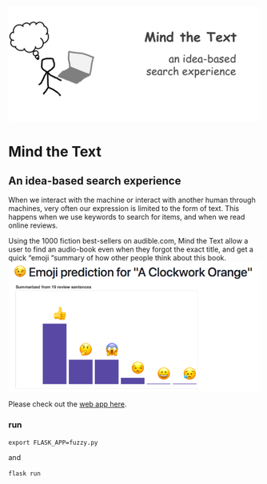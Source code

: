 
<a target="_blank" href='https://fuzzy-search-app.herokuapp.com/'><img src='app/static/mtt.png' /></a>

# Mind the Text

## An idea-based search experience

When we interact with the machine or interact with another human through machines, very often our expression is limited to the form of text. This happens when we use keywords to search for items, and  when we read online reviews. 

Using the 1000 fiction best-sellers on audible.com, Mind the Text allow a user to find an audio-book even when they forgot the exact title, and get a quick “emoji “summary of how other people think about this book.
![](images/emojisummary.png)

Please check out the [web app here](https://fuzzy-search-app.herokuapp.com/).




### run

 `export FLASK_APP=fuzzy.py`

 and

 `flask run`
